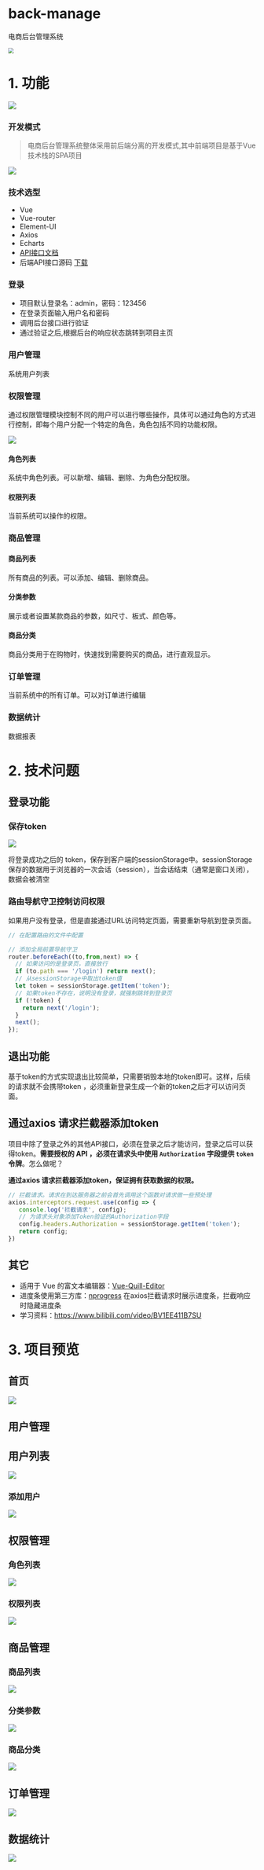 # back-manage

电商后台管理系统

<img src="./preview/logo-red.png" style="zoom:67%;" />

# 1. 功能

![](E:\图片\typora图片\mall_desc01.png)

### 开发模式

> 电商后台管理系统整体采用前后端分离的开发模式,其中前端项目是基于Vue技术栈的SPA项目

![](E:\图片\typora图片\mall_desc02.png)

### 技术选型

- Vue
- Vue-router
- Element-UI
- Axios
- Echarts
- [API接口文档](./api接口文档.md)
- 后端API接口源码  [下载](https://gitee.com/wBekvam/vueShop-api-server.git)

### 登录

- 项目默认登录名：admin，密码：123456
- 在登录页面输入用户名和密码
- 调用后台接口进行验证
- 通过验证之后,根据后台的响应状态跳转到项目主页

### 用户管理

系统用户列表

### 权限管理

通过权限管理模块控制不同的用户可以进行哪些操作，具体可以通过角色的方式进行控制，即每个用户分配一个特定的角色，角色包括不同的功能权限。

![](E:\图片\typora图片\mall_desc05.png)

#### 角色列表

系统中角色列表。可以新增、编辑、删除、为角色分配权限。

#### 权限列表

当前系统可以操作的权限。

### 商品管理

#### 商品列表

所有商品的列表。可以添加、编辑、删除商品。

#### 分类参数

展示或者设置某款商品的参数，如尺寸、板式、颜色等。

#### 商品分类

商品分类用于在购物时，快速找到需要购买的商品，进行直观显示。

### 订单管理

当前系统中的所有订单。可以对订单进行编辑

### 数据统计

数据报表

# 2. 技术问题

## 登录功能
### 保存token

![](E:\图片\typora图片\mall_desc04.png)

将登录成功之后的 token，保存到客户端的sessionStorage中。sessionStorage保存的数据用于浏览器的一次会话（session），当会话结束（通常是窗口关闭），数据会被清空
### 路由导航守卫控制访问权限
如果用户没有登录，但是直接通过URL访问特定页面，需要重新导航到登录页面。

```js
// 在配置路由的文件中配置

// 添加全局前置导航守卫
router.beforeEach((to,from,next) => {
  // 如果访问的是登录页，直接放行
  if (to.path === '/login') return next();
  // 从sessionStorage中取出token值
  let token = sessionStorage.getItem('token');
  // 如果token不存在，说明没有登录，就强制跳转到登录页
  if (!token) {
    return next('/login');
  }
  next();
});
```

## 退出功能

基于token的方式实现退出比较简单，只需要销毁本地的token即可。这样，后续的请求就不会携带token ，必须重新登录生成一个新的token之后才可以访问页面。

## 通过axios 请求拦截器添加token

项目中除了登录之外的其他API接口，必须在登录之后才能访问，登录之后可以获得token。**需要授权的 API ，必须在请求头中使用 `Authorization` 字段提供 `token` 令牌**。怎么做呢？

**通过axios 请求拦截器添加token，保证拥有获取数据的权限。**

```js
// 拦截请求。请求在到达服务器之前会首先调用这个函数对请求做一些预处理
axios.interceptors.request.use(config => {
   console.log('拦截请求', config);
   // 为请求头对象添加Token验证的Authorization字段
   config.headers.Authorization = sessionStorage.getItem('token');
   return config;
})
```

## 其它
- 适用于 Vue 的富文本编辑器：[Vue-Quill-Editor](https://github.com/surmon-china/vue-quill-editor)
- 进度条使用第三方库：[nprogress](https://github.com/rstacruz/nprogress) 在axios拦截请求时展示进度条，拦截响应时隐藏进度条
- 学习资料：https://www.bilibili.com/video/BV1EE411B7SU

# 3. 项目预览

## 首页

![](./preview/home.png)

## 用户管理

## 用户列表

![](./preview/user-list.png)

### 添加用户

![](./preview/user-add.png)

## 权限管理

### 角色列表

![](./preview/role-list.png)

### 权限列表

![](./preview/right-list.png)

## 商品管理

### 商品列表

![](./preview/goods-list.png)

### 分类参数

![](./preview/goods-param.png)

### 商品分类

![](./preview/goods-cat.png)

## 订单管理

![](./preview/order-list.png)

## 数据统计

![](./preview/report.png)